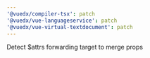 ```yaml
---
'@vuedx/compiler-tsx': patch
'@vuedx/vue-languageservice': patch
'@vuedx/vue-virtual-textdocument': patch
---
```


Detect \$attrs forwarding target to merge props
